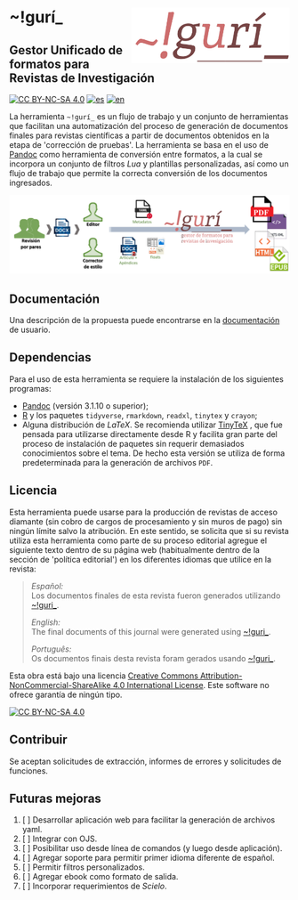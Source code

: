 # \~!gurí\_<a href="https://github.com/estedeahora/guri"><img src="docs/figures/guri_logo.png" align="right" height="100"/></a>

## Gestor Unificado de formatos para Revistas de Investigación

[![CC BY-NC-SA 4.0](https://img.shields.io/badge/License-CC%20BY--NC--SA%204.0-lightgrey.svg)](http://creativecommons.org/licenses/by-nc-sa/4.0/) [![es](https://img.shields.io/badge/lang-es-yellow.svg)](https://github.com/estedeahora/guri/blob/main/README.md) [![en](https://img.shields.io/badge/lang-en-red.svg)](https://github.com/estedeahora/guri/blob/main/README.en.md) <!-- [![pt-br](https://img.shields.io/badge/lang-pt--br-green.svg)](https://github.com/jonatasemidio/multilanguage-readme-pattern/blob/master/README.pt-br.md)-->

La herramienta `~!gurí_` es un flujo de trabajo y un conjunto de herramientas que facilitan una automatización del proceso de generación de documentos finales para revistas científicas a partir de documentos obtenidos en la etapa de 'corrección de pruebas'. La herramienta se basa en el uso de [Pandoc](https://pandoc.org/) como herramienta de conversión entre formatos, a la cual se incorpora un conjunto de filtros *Lua* y plantillas personalizadas, así como un flujo de trabajo que permite la correcta conversión de los documentos ingresados.

![Esquema general](docs/figures/scheme_gral.png)

## Documentación

Una descripción de la propuesta puede encontrarse en la [documentación](https://estedeahora.github.io/guri/) de usuario.

## Dependencias

Para el uso de esta herramienta se requiere la instalación de los siguientes programas:

-   [Pandoc](https://pandoc.org/) (versión 3.1.10 o superior);
-   [R](https://cran.r-project.org/) y los paquetes `tidyverse`, `rmarkdown`, `readxl`, `tinytex` y `crayon`;
-   Alguna distribución de *LaTeX*. Se recomienda utilizar [TinyTeX](https://yihui.org/tinytex/) , que fue pensada para utilizarse directamente desde R y facilita gran parte del proceso de instalación de paquetes sin requerir demasiados conocimientos sobre el tema. De hecho esta versión se utiliza de forma predeterminada para la generación de archivos `PDF`.

## Licencia

Esta herramienta puede usarse para la producción de revistas de acceso diamante (sin cobro de cargos de procesamiento y sin muros de pago) sin ningún límite salvo la atribución. En este sentido, se solicita que si su revista utiliza esta herramienta como parte de su proceso editorial agregue el siguiente texto dentro de su página web (habitualmente dentro de la sección de 'política editorial') en los diferentes idiomas que utilice en la revista:

> *Español:*\
> Los documentos finales de esta revista fueron generados utilizando [\~!guri\_](https://github.com/estedeahora/guri).
>
> *English:*\
> The final documents of this journal were generated using [\~!guri\_](https://github.com/estedeahora/guri).
>
> *Português:*\
> Os documentos finais desta revista foram gerados usando [\~!guri\_](https://github.com/estedeahora/guri).

Esta obra está bajo una licencia [Creative Commons Attribution-NonCommercial-ShareAlike 4.0 International License](http://creativecommons.org/licenses/by-nc-sa/4.0/). Este software no ofrece garantía de ningún tipo.

[![CC BY-NC-SA 4.0](https://licensebuttons.net/l/by-nc-sa/4.0/88x31.png)](http://creativecommons.org/licenses/by-nc-sa/4.0/)

## Contribuir

Se aceptan solicitudes de extracción, informes de errores y solicitudes de funciones.

## Futuras mejoras

1.  [ ] Desarrollar aplicación web para facilitar la generación de archivos yaml.
2.  [ ] Integrar con OJS.
3.  [ ] Posibilitar uso desde línea de comandos (y luego desde aplicación).
4.  [ ] Agregar soporte para permitir primer idioma diferente de español.
5.  [ ] Permitir filtros personalizados.
6.  [ ] Agregar ebook como formato de salida.
7.  [ ] Incorporar requerimientos de *Scielo*.
